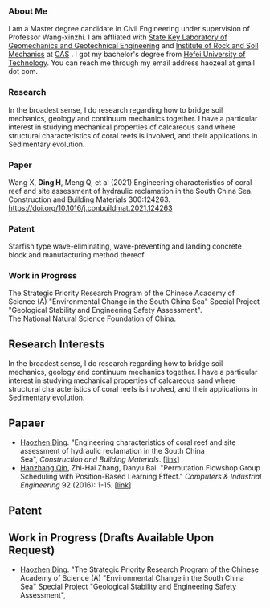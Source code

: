 ### About Me
      
I am a Master degree candidate in Civil Engineering under supervision of Professor Wang-xinzhi. I am affliated with <a href="http://www.sklgme.org/">State Key Laboratory of Geomechanics and Geotechnical Engineering</a> and <a href="http://www.whrsm.ac.cn/">Institute of Rock and Soil Mechanics</a> at <a href="http://www.cas.ac.cn/">CAS</a> . I got my bachelor's degree from <a href="https://www.hfut.edu.cn/">Hefei University of Technology</a>. You can reach me through my email address haozeal at gmail dot com.


### Research

In the broadest sense, I do research regarding how to bridge soil mechanics, geology and continuum mechanics together. I have a particular interest in studying mechanical properties of calcareous sand where structural characteristics of coral reefs is involved, and their applications in Sedimentary evolution.

### Paper

Wang X, <b>Ding H</b>, Meng Q, et al (2021) Engineering characteristics of coral reef and site assessment of hydraulic reclamation in the South China Sea. Construction and Building Materials 300:124263. <a href="https://www.sciencedirect.com/science/article/pii/S0950061821020225">https://doi.org/10.1016/j.conbuildmat.2021.124263</a>

### Patent

Starfish type wave-eliminating, wave-preventing and landing concrete block and manufacturing method thereof.

          
### Work in Progress

The Strategic Priority Research Program of the Chinese Academy of Science (A) "Environmental Change in the South China Sea" Special Project "Geological Stability and Engineering Safety Assessment".<br>The National Natural Science Foundation of China.



  
  <div class="article-content">
  <div class="field field-name-body field-type-text-with-summary field-label-hidden"><div class="field-items"><div class="field-item even" property="content:encoded"><h2><strong>Research Interests</strong></h2>
<p>In the broadest sense, I do research regarding how to bridge soil mechanics, geology and continuum mechanics together. I have a particular interest in studying mechanical properties of calcareous sand where structural characteristics of coral reefs is involved, and their applications in Sedimentary evolution.&nbsp;</p>
<h2><strong>Papaer</strong></h2>
<ul><li><u>Haozhen Ding</u>. "Engineering characteristics of coral reef and site assessment of hydraulic reclamation in the South China Sea",&nbsp;<em>Construction and Building Materials</em>. [<a href="https://www.sciencedirect.com/science/article/pii/S0950061821020225">link</a>] 
<li><u>Hanzhang Qin</u>, Zhi-Hai Zhang, Danyu Bai. "Permutation Flowshop Group Scheduling with Position-Based Learning Effect."&nbsp;<em>Computers &amp; Industrial Engineering</em>&nbsp;92 (2016): 1-15. [<a href="http://www.sciencedirect.com/science/article/abs/pii/S0360835215004714">link</a>]</li>
</ul><h2><strong>Patent</strong></h2>

</ul><h2><strong>Work in Progress </strong>(Drafts Available Upon Request)</h2>
<ul><li><u>Haozhen Ding</u>. "The Strategic Priority Research Program of the Chinese Academy of Science (A) "Environmental Change in the South China Sea" Special Project "Geological Stability and Engineering Safety Assessment",&nbsp;</li>

  
  
</article>
    </div>
  </div>
</div>
  </div>
</div>

      

